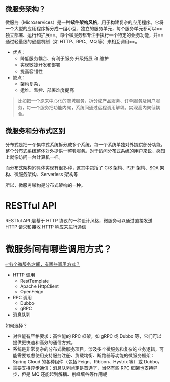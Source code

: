 
## 微服务架构？

微服务（Microservices）是一种**软件架构风格**，用于构建复杂的应用程序。它将一个大型的应用程序拆分成一组小型、独立的服务单元，每个服务单元都可以==独立部署、运行和扩展==。每个微服务都专注于执行一个特定的业务功能，并==通过轻量级的通信机制（如 HTTP、RPC、MQ 等）来相互调用==。

- 优点：
	- 降低服务耦合、有利于服务 升级拓展 和 维护
	- 实现敏捷开发和部署
	- 提高容错性
- 缺点：
	- 架构复杂，
	- 运维、监控、部署难度提高

> 比如把一个原来中心化的商城服务，拆分成产品服务、订单服务及用户服务，每一个服务把功能内聚，系统间通过远程调用解耦。实现高内聚低耦合。

## 微服务和分布式区别

分布式是把一个集中式系统拆分成多个系统，每一个系统单独对外提供部分功能，整个分布式系统整体对外提供一整套服务。对于访问分布式系统的用户来说，感知上就像访问一台计算机一样。

而分布式架构的具体实现有很多种，这其中包括了 C/S 架构、P2P 架构、SOA 架构、微服务架构、Serverless 架构等

所以，微服务架构是分布式架构的一种。

# RESTful API

RESTful API 是基于 HTTP 协议的一种设计风格，微服务可以通过直接发送 HTTP 请求和接收 HTTP 响应来进行通信

# 微服务间有哪些调用方式？

[✅各个微服务之间，有哪些调用方式？](https://www.yuque.com/hollis666/krcpbs/va6hzehphyiing2w)

- HTTP 调用
	- RestTemplate
	- Apache HttpClient
	- OpenFeign
- RPC 调用
	- Dubbo
	- gRPC
- 消息队列


如何选择？
- 对性能有严格要求：高性能的 RPC 框架，如 gRPC 或 Dubbo 等，它们可以提供更快速和高效的通信方式。
- 系统是非常复杂的分布式微服务项目，涉及多个微服务和复杂的业务逻辑，可能需要考虑使用支持服务注册、负载均衡、断路器等功能的微服务框架：Spring Cloud 的各种组件（包括 Feign、Ribbon、Hystrix 等）或 Dubbo。
- 需要支持异步通信：消息队列肯定是首选了，当然有些 RPC 框架也支持异步，但是 MQ 还能起到解耦、削峰填谷等作用呢



